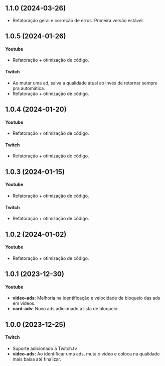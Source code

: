 ## 1.1.0 (2024-03-26)

* Refatoração geral e correção de erros. Primeira versão estável.

## 1.0.5 (2024-01-26)

#### Youtube
* Refatoração + otimização de código.

#### Twitch
* Ao mutar uma ad, salva a qualidade atual ao invés de retornar sempre pra automática.
* Refatoração + otimização de código.

## 1.0.4 (2024-01-20)

#### Youtube
* Refatoração + otimização de código.

#### Twitch
* Refatoração + otimização de código.

## 1.0.3 (2024-01-15)

#### Youtube
* Refatoração + otimização de código.

#### Twitch
* Refatoração + otimização de código.

## 1.0.2 (2024-01-02)

#### Youtube
* Refatoração + otimização de código.

## 1.0.1 (2023-12-30)

#### Youtube
* **video-ads:** Melhoria na identificação e velocidade de bloqueio das ads em vídeos.
* **card-ads:** Novo ads adicionado a lista de bloqueio.

## 1.0.0 (2023-12-25)

#### Twitch
* Suporte adicionado a Twitch.tv
* **video-ads:** Ao identificar uma ads, muta o vídeo e coloca na qualidade mais baixa até finalizar.
